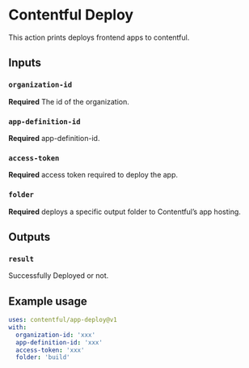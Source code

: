 # Contentful Deploy 

This action prints deploys frontend apps to contentful.
## Inputs

### `organization-id`

**Required** The id of the organization.
### `app-definition-id`

**Required** app-definition-id.
### `access-token`

**Required** access token required to deploy the app.
### `folder`

**Required** deploys a specific output folder to Contentful’s app hosting.

## Outputs

### `result`

Successfully Deployed or not.

## Example usage

```yaml
uses: contentful/app-deploy@v1
with:
  organization-id: 'xxx'
  app-definition-id: 'xxx'
  access-token: 'xxx'
  folder: 'build'
```